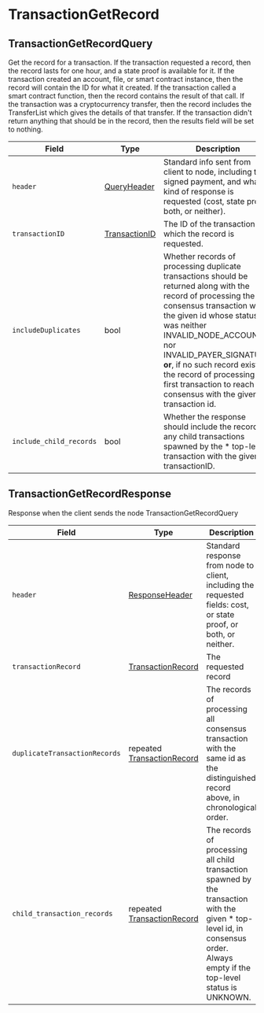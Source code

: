 # TransactionGetRecord

## TransactionGetRecordQuery

Get the record for a transaction. If the transaction requested a record, then the record lasts for one hour, and a state proof is available for it. If the transaction created an account, file, or smart contract instance, then the record will contain the ID for what it created. If the transaction called a smart contract function, then the record contains the result of that call. If the transaction was a cryptocurrency transfer, then the record includes the TransferList which gives the details of that transfer. If the transaction didn't return anything that should be in the record, then the results field will be set to nothing.

| Field                   | Type                                                                                                                                             | Description                                                                                                                                                                                                                                                                                                                                                                     |
| ----------------------- | ------------------------------------------------------------------------------------------------------------------------------------------------ | ------------------------------------------------------------------------------------------------------------------------------------------------------------------------------------------------------------------------------------------------------------------------------------------------------------------------------------------------------------------------------- |
| `header`                | [QueryHeader](https://github.com/theekrystallee/hedera-style-guide/blob/sdk-v1/deprecated/hedera-api/miscellaneous/broken-reference/README.md)   | Standard info sent from client to node, including the signed payment, and what kind of response is requested (cost, state proof, both, or neither).                                                                                                                                                                                                                             |
| `transactionID`         | [TransactionID](https://github.com/theekrystallee/hedera-style-guide/blob/sdk-v1/deprecated/hedera-api/miscellaneous/broken-reference/README.md) | The ID of the transaction for which the record is requested.                                                                                                                                                                                                                                                                                                                    |
| `includeDuplicates`     | bool                                                                                                                                             | Whether records of processing duplicate transactions should be returned along with the record of processing the first consensus transaction with the given id whose status was neither INVALID\_NODE\_ACCOUNT nor INVALID\_PAYER\_SIGNATURE; **or**, if no such record exists, the record of processing the first transaction to reach consensus with the given transaction id. |
| `include_child_records` | bool                                                                                                                                             | Whether the response should include the records of any child transactions spawned by the \* top-level transaction with the given transactionID.                                                                                                                                                                                                                                 |

## TransactionGetRecordResponse

Response when the client sends the node TransactionGetRecordQuery

| Field                         | Type                                                                                                                                                          | Description                                                                                                                                                                     |
| ----------------------------- | ------------------------------------------------------------------------------------------------------------------------------------------------------------- | ------------------------------------------------------------------------------------------------------------------------------------------------------------------------------- |
| `header`                      | [ResponseHeader](https://github.com/theekrystallee/hedera-style-guide/blob/sdk-v1/deprecated/hedera-api/miscellaneous/broken-reference/README.md)             | Standard response from node to client, including the requested fields: cost, or state proof, or both, or neither.                                                               |
| `transactionRecord`           | [TransactionRecord](https://github.com/theekrystallee/hedera-style-guide/blob/sdk-v1/deprecated/hedera-api/miscellaneous/broken-reference/README.md)          | The requested record                                                                                                                                                            |
| `duplicateTransactionRecords` | repeated [TransactionRecord](https://github.com/theekrystallee/hedera-style-guide/blob/sdk-v1/deprecated/hedera-api/miscellaneous/broken-reference/README.md) | The records of processing all consensus transaction with the same id as the distinguished record above, in chronological order.                                                 |
| `child_transaction_records`   | repeated [TransactionRecord](https://github.com/theekrystallee/hedera-style-guide/blob/sdk-v1/deprecated/hedera-api/miscellaneous/broken-reference/README.md) | The records of processing all child transaction spawned by the transaction with the given \* top-level id, in consensus order. Always empty if the top-level status is UNKNOWN. |
